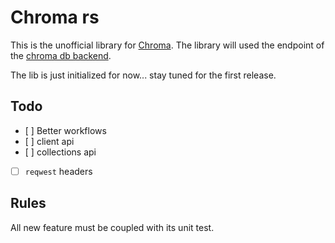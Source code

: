 # Chroma rs

This is the unofficial library for [Chroma](https://docs.trychroma.com/). The library will used the endpoint of the [chroma db backend](https://docs.trychroma.com/api#backend-api).

The lib is just initialized for now... stay tuned for the first release.

## Todo

- [ ] Better workflows
- [ ] client api
- [ ] collections api
- [ ] `reqwest` headers

## Rules

All new feature must be coupled with its unit test.
